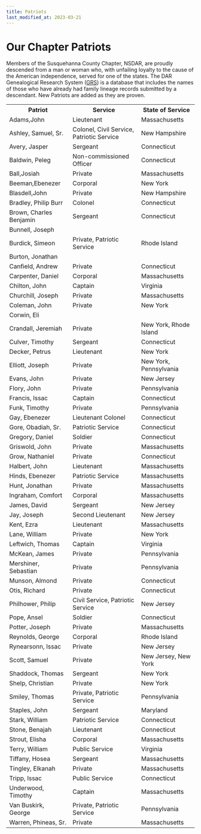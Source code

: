 ```yaml
---
title: Patriots
last_modified_at: 2023-03-21
---
```


# Our Chapter Patriots

Members of the Susquehanna County Chapter, NSDAR, are proudly descended from a man
or woman who, with unfailing loyalty to the cause of the American independence,
served for one of the states.  The DAR Genealogical Research System ([GRS](https://services.dar.org/members/dar_research/search/default.cfm?tab_id=0&national_number=daradmin)) is a database that includes the names of those who have already had family lineage records submitted by a descendant.
New Patriots are added as they are proven.

<table class-"styled">
<tr>
  <th>Patriot</th>
  <th>Service</th>
  <th>State of Service</th>
<tr>
  <td>Adams,John</td>
  <td>Lieutenant</td>
  <td>Massachusetts</td>
<tr>
  <td>Ashley, Samuel, Sr.</td>
  <td>Colonel, Civil Service, Patriotic Service</td>
  <td>New Hampshire</td>
<tr>
  <td>Avery, Jasper</td>
  <td>Sergeant</td>
  <td>Connecticut</td>
<tr>
  <td>Baldwin, Peleg</td>
  <td>Non-commissioned Officer</td>
  <td>Connecticut</td>
<tr>
  <td>Ball,Josiah</td>
  <td>Private</td>
  <td>Massachusetts</td>
<tr>
  <td>Beeman,Ebenezer</td>
  <td>Corporal</td>
  <td>New York</td>
<tr>
  <td>Blasdell,John</td>
  <td>Private</td>
  <td>New Hampshire</td>
<tr>
  <td>Bradley, Philip Burr</td>
  <td>Colonel</td>
  <td>Connecticut</td>
<tr>
  <td>Brown, Charles Benjamin</td>
  <td>Sergeant</td>
  <td>Connecticut</td>
<tr>
  <td>Bunnell, Joseph</td>
  <td></td>
  <td></td>
<tr>
  <td>Burdick, Simeon</td>
  <td>Private, Patriotic Service</td>
  <td>Rhode Island</td>
<tr>
  <td>Burton, Jonathan</td>
  <td></td>
  <td></td>
<tr>
  <td>Canfield, Andrew</td>
  <td>Private</td>
  <td>Connecticut</td>
<tr>
  <td>Carpenter, Daniel</td>
  <td>Corporal</td>
  <td>Massachusetts</td>
<tr>
  <td>Chilton, John</td>
  <td>Captain</td>
  <td>Virginia</td>
<tr>
  <td>Churchill, Joseph</td>
  <td>Private</td>
  <td>Massachusetts</td>
<tr>
  <td>Coleman, John</td>
  <td>Private</td>
  <td>New York</td>
<tr>
  <td>Corwin, Eli</td>
  <td></td>
  <td></td>
<tr>
  <td>Crandall, Jeremiah</td>
  <td>Private</td>
  <td>New York, Rhode Island</td>
<tr>
  <td>Culver, Timothy</td>
  <td>Sergeant</td>
  <td>Connecticut</td>
<tr>
  <td>Decker, Petrus</td>
  <td>Lieutenant</td>
  <td>New York</td>
<tr>
  <td>Elliott, Joseph</td>
  <td>Private</td>
  <td>New York, Pennsylvania</td>
<tr>
  <td>Evans, John</td>
  <td>Private</td>
  <td>New Jersey</td>
<tr>
  <td>Flory, John</td>
  <td>Private</td>
  <td>Pennsylvania</td>
<tr>
  <td>Francis, Issac</td>
  <td>Captain</td>
  <td>Connecticut</td>
<tr>
  <td>Funk, Timothy</td>
  <td>Private</td>
  <td>Pennsylvania</td>
<tr>
  <td>Gay, Ebenezer</td>
  <td>Lieutenant Colonel</td>
  <td>Connecticut</td>
<tr>
  <td>Gore, Obadiah, Sr.</td>
  <td>Patriotic Service</td>
  <td>Connecticut</td>
<tr>
  <td>Gregory, Daniel</td>
  <td>Soldier</td>
  <td>Connecticut</td>
<tr>
  <td>Griswold, John</td>
  <td>Private</td>
  <td>Massachusetts</td>
<tr>
  <td>Grow, Nathaniel</td>
  <td>Private</td>
  <td>Connecticut</td>
<tr>
  <td>Halbert, John</td>
  <td>Lieutenant</td>
  <td>Massachusetts</td>
<tr>
  <td>Hinds, Ebenezer</td>
  <td>Patriotic Service</td>
  <td>Massachusetts</td>
<tr>
  <td>Hunt, Jonathan</td>
  <td>Private</td>
  <td>Massachusetts</td>
<tr>
  <td>Ingraham, Comfort</td>
  <td>Corporal</td>
  <td>Massachusetts</td>
<tr>
  <td>James, David</td>
  <td>Sergeant</td>
  <td>New Jersey</td>
<tr>
  <td>Jay, Joseph</td>
  <td>Second Lieutenant</td>
  <td>New Jersey</td>
<tr>
  <td>Kent, Ezra</td>
  <td>Lieutenant</td>
  <td>Massachusetts</td>
<tr>
  <td>Lane, William</td>
  <td>Private</td>
  <td>New York</td>
<tr>
  <td>Leftwich, Thomas</td>
  <td>Captain</td>
  <td>Virginia</td>
<tr>
  <td>McKean, James</td>
  <td>Private</td>
  <td>Pennsylvania</td>
<tr>  
  <td>Mershiner, Sebastian</td>
  <td>Private</td>
  <td>Pennsylvania</td>
<tr>  
  <td>Munson, Almond</td>
  <td>Private</td>
  <td>Connecticut</td>
<tr>  
  <td>Otis, Richard</td>
  <td>Private</td>
  <td>Connecticut</td>
<tr>
  <td>Philhower, Philip</td>
  <td>Civil Service, Patriotic Service</td>
  <td>New Jersey</td>
<tr>
  <td>Pope, Ansel</td>
  <td>Soldier</td>
  <td>Connecticut</td>
<tr>
  <td>Potter, Joseph</td>
  <td>Private</td>
  <td>Massachusetts</td>
<tr>
  <td>Reynolds, George</td>
  <td>Corporal</td>
  <td>Rhode Island</td>
<tr>
  <td>Rynearsonn, Issac</td>
  <td>Private</td>
  <td>New Jersey</td>
<tr>
  <td>Scott, Samuel</td>
  <td>Private</td>
  <td>New Jersey, New York</td>
<tr>
  <td>Shaddock, Thomas</td>
  <td>Sergeant</td>
  <td>New York</td>
<tr>
  <td>Shelp, Christian</td>
  <td>Private</td>
  <td>New York</td>
<tr>
  <td>Smiley, Thomas</td>
  <td>Private, Patriotic Service</td>
  <td>Pennsylvania</td>
<tr>
  <td>Staples, John</td>
  <td>Sergeant</td>
  <td>Maryland</td>
<tr>
  <td>Stark, William</td>
  <td>Patriotic Service</td>
  <td>Connecticut</td>
<tr>
  <td>Stone, Benajah</td>
  <td>Lieutenant</td>
  <td>Connecticut</td>
<tr>
  <td>Strout, Elisha</td>
  <td>Corporal</td>
  <td>Massachusetts</td>
<tr>
  <td>Terry, William</td>
  <td>Public Service</td>
  <td>Virginia</td>
<tr>
  <td>Tiffany, Hosea</td>
  <td>Sergeant</td>
  <td>Massachusetts</td>
<tr>
  <td>Tingley, Elkanah</td>
  <td>Private</td>
  <td>Massachusetts</td>
<tr>
  <td>Tripp, Issac</td>
  <td>Public Service</td>
  <td>Connecticut</td>
<tr>
  <td>Underwood, Timothy</td>
  <td>Captain</td>
  <td>Massachusetts</td>
<tr>
  <td>Van Buskirk, George</td>
  <td>Private, Patriotic Service</td>
  <td>Pennsylvania</td>
<tr>
  <td>Warren, Phineas, Sr.</td>
  <td>Private</td>
  <td>Massachusetts</td>

